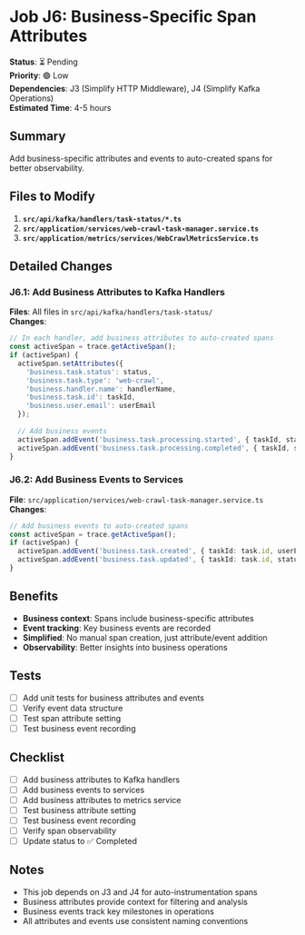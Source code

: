 # Job J6: Business-Specific Span Attributes

**Status**: ⏳ Pending  
**Priority**: 🟢 Low  
**Dependencies**: J3 (Simplify HTTP Middleware), J4 (Simplify Kafka Operations)  
**Estimated Time**: 4-5 hours

## Summary
Add business-specific attributes and events to auto-created spans for better observability.

## Files to Modify
1. **`src/api/kafka/handlers/task-status/*.ts`**
2. **`src/application/services/web-crawl-task-manager.service.ts`**
3. **`src/application/metrics/services/WebCrawlMetricsService.ts`**

## Detailed Changes

### J6.1: Add Business Attributes to Kafka Handlers
**Files**: All files in `src/api/kafka/handlers/task-status/`  
**Changes**:
```typescript
// In each handler, add business attributes to auto-created spans
const activeSpan = trace.getActiveSpan();
if (activeSpan) {
  activeSpan.setAttributes({
    'business.task.status': status,
    'business.task.type': 'web-crawl',
    'business.handler.name': handlerName,
    'business.task.id': taskId,
    'business.user.email': userEmail
  });
  
  // Add business events
  activeSpan.addEvent('business.task.processing.started', { taskId, status });
  activeSpan.addEvent('business.task.processing.completed', { taskId, status });
}
```

### J6.2: Add Business Events to Services
**File**: `src/application/services/web-crawl-task-manager.service.ts`  
**Changes**:
```typescript
// Add business events to auto-created spans
const activeSpan = trace.getActiveSpan();
if (activeSpan) {
  activeSpan.addEvent('business.task.created', { taskId: task.id, userEmail: task.userEmail });
  activeSpan.addEvent('business.task.updated', { taskId: task.id, status: task.status });
}
```

## Benefits
- **Business context**: Spans include business-specific attributes
- **Event tracking**: Key business events are recorded
- **Simplified**: No manual span creation, just attribute/event addition
- **Observability**: Better insights into business operations

## Tests
- [ ] Add unit tests for business attributes and events
- [ ] Verify event data structure
- [ ] Test span attribute setting
- [ ] Test business event recording

## Checklist
- [ ] Add business attributes to Kafka handlers
- [ ] Add business events to services
- [ ] Add business attributes to metrics service
- [ ] Test business attribute setting
- [ ] Test business event recording
- [ ] Verify span observability
- [ ] Update status to ✅ Completed

## Notes
- This job depends on J3 and J4 for auto-instrumentation spans
- Business attributes provide context for filtering and analysis
- Business events track key milestones in operations
- All attributes and events use consistent naming conventions

